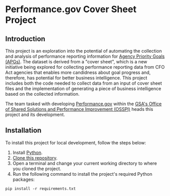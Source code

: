 # Performance.gov Cover Sheet Project

## Introduction 

This project is an exploration into the potential of automating the collection and analysis of performance reporting information for [Agency Priority Goals (APGs)](https://trumpadministration.archives.performance.gov/about/APG_about.html#:~:text=Agency%20Priority%20Goals%20(APGs)%20are,drive%20significant%20progress%20and%20change.). The dataset is derived from a "cover sheet", which is a new initiative being explored for collecting performance reporting data from CFO Act agencies that enables more candidness about goal progress and, therefore, has potential for better business intelligence. This project includes both the code needed to collect data from an input of cover sheet files and the implementation of generating a piece of business intelligence based on the collected information. 

The team tasked with developing [Performance.gov](https://www.performance.gov/) within the [GSA's Office of Shared Solutions and Performance Improvement (OSSPI)](https://www.gsa.gov/governmentwide-initiatives/shared-solutions-and-performance-improvement) heads this project and its development.

## Installation

To install this project for local development, follow the steps below:

1. Install [Python](https://www.python.org/downloads/).
2. [Clone this repository](https://docs.github.com/en/github/creating-cloning-and-archiving-repositories/cloning-a-repository-from-github/cloning-a-repository#cloning-a-repository).
3. Open a terminal and change your current working directory to where you cloned the project.
4. Run the following command to install the project's required Python packages:
```
pip install -r requirements.txt
```
